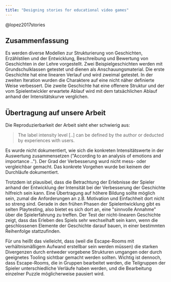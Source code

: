 ```yaml
---
title: "Designing stories for educational video games"
---
```


@lopez2017stories

## Zusammenfassung

Es werden diverse Modellen zur Strukturierung von Geschichten, Erzählstilen und der Entwicklung, Beschreibung und Bewertung von Geschichten in der Lehre vorgestellt.
Zwei Beispielgeschichten werden mit Grundschulklassen getestet und dienen als Anschauungsmaterial. Die erste Geschichte hat eine linearen Verlauf und wird zweimal getestet. In der zweiten Iteration wurden die Charaktere auf eine nicht näher definierte Weise verbessert. Die zweite Geschichte hat eine offenere Struktur und der vom Spielentwickler erwartete Ablauf wird mit dem tatsächlichen Ablauf anhand der Intensitätskurve verglichen.

## Übertragung auf unsere Arbeit

Die Reproduzierbarkeit der Arbeit sieht eher schwierig aus:

> The label intensity level [..] can be defined by the author or deducted by experiences with users.

Es wurde nicht dokumentiert, wie sich die konkreten Intensitätswerte in der Auswertung zusammensetzen ("According to an analysis of emotions and importance ..").
Der Grad der Verbesserung wurd nicht mess- oder vergleichbar gemacht.
Das konkrete Vorgehen wurde bei keinem der Durchläufe dokumentiert.

Trotzdem ist plausibel, dass die Betrachtung der Erlebnisse der Spieler anhand der Entwicklung der Intensität bei der Verbesserung der Geschichte hilfreich sein kann.
Eine Übertragung auf höhere Bildung sollte möglich sein, zumal die Anforderungen an z.B. Motivation und Einfachheit dort nicht so streng sind.
Gerade in den frühen Phasen der Spielentwicklung gibt es selten Playtesting, also bietet es sich dort an, eine "sinnvolle Annahme" über die Spielerfahrung zu treffen.
Der Test der nicht-linearen Geschichte zeigt, dass das Erleben des Spiels sehr wechselhaft sein kann, wenn die geschlossenen Elemente der Geschichte darauf bauen, in einer bestimmten Reihenfolge stattzufinden.

Für uns heißt das vielleicht, dass (weil die Escape-Rooms mit verhältnismäßigem Aufwand erstellbar sein werden müssen) die starken Divergenzen durch entweder vorgebene Strukturen umgangen oder durch geeignetes Tooling sichtbar gemacht werden sollten.
Wichtig ist dennoch, dass Escape-Rooms, die in Gruppen bearbeitet werden, die Teilgruppen der Spieler unterschiedliche Verläufe haben werden, und die Bearbeitung einzelner Puzzle möglicherweise pausiert wird.
